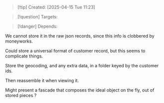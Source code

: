 
>[!tip] Created: [2025-04-15 Tue 11:23]

>[!question] Targets: 

>[!danger] Depends: 

We cannot store it in the raw json records, since this info is clobbered by moneyworks.

Could store a universal format of customer record, but this seems to complicate things.

Store the geocoding, and any extra data, in a folder keyed by the customer ids.

Then reassemble it when viewing it.

Might present a fascade that composes the ideal object on the fly, out of stored pieces ?